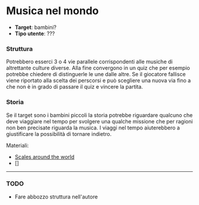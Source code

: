 # Musica nel mondo

* **Target**: bambini?
* **Tipo utente**: ???


### Struttura
Potrebbero esserci 3 o 4 vie parallele corrispondenti alle musiche di altrettante culture diverse. Alla fine convergono in un quiz che per esempio potrebbe chiedere di distinguerle le une dalle altre. 
Se il giocatore fallisce viene riportato alla scelta dei perscorsi e può scegliere una nuova via fino a che non è in grado di passare il quiz e vincere la partita.

### Storia
Se il target sono i bambini piccoli la storia potrebbe riguardare qualcuno che deve viaggiare nel tempo per svolgere una qualche
missione che per ragioni non ben precisate riguarda la musica. I viaggi nel tempo aiuterebbero a giustificare
la possibilità di tornare indietro.


Materiali:
- [Scales around the world](https://www.howmusicreallyworks.com/Pages_Chapter_5/5_1.html)
- []


---

### TODO
- Fare abbozzo struttura nell'autore